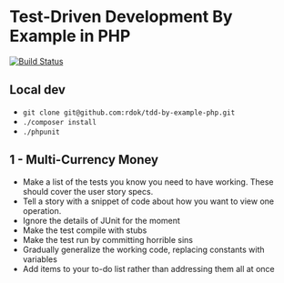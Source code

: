 # Test-Driven Development By Example in PHP

[![Build Status](https://jenkins.rdok.dev/buildStatus/icon?job=test-driven-development-by-example%2Ftdd-by-example-php)](https://jenkins.rdok.dev/job/test-driven-development-by-example/job/tdd-by-example-php/)


## Local dev
- `git clone git@github.com:rdok/tdd-by-example-php.git`
- `./composer install`
- `./phpunit`

## 1 - Multi-Currency Money
- Make a list of the tests you know you need to have working. These should cover the user story specs.
- Tell a story with a snippet of code about how you want to view one operation.
- Ignore the details of JUnit for the moment
- Make the test compile with stubs
- Make the test run by committing horrible sins
- Gradually generalize the working code, replacing constants with variables
- Add items to your to-do list rather than addressing them all at once
